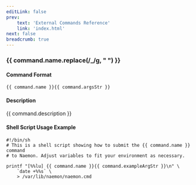 ```yaml
---
editLink: false
prev:
    text: 'External Commands Reference'
    link: 'index.html'
next: false
breadcrumb: true
---
```


<script setup>
const command = {"args":[],"name":"START_EXECUTING_HOST_CHECKS","description":"Enables active host checks on a program-wide basis.","classes":["host"],"argsStr":"","exampleArgStr":""};
</script>

<h3>{{ command.name.replace(/_/g, " ") }}</h3>

#### Command Format

`{{ command.name }}{{ command.argsStr }}`

#### Description

{{ command.description }}

#### Shell Script Usage Example

```sh-vue
#!/bin/sh
# This is a shell script showing how to submit the {{ command.name }} command
# to Naemon. Adjust variables to fit your environment as necessary.

printf "[%%lu] {{ command.name }}{{ command.exampleArgStr }}\n" \
    `date +%%s` \
    > /var/lib/naemon/naemon.cmd
```
